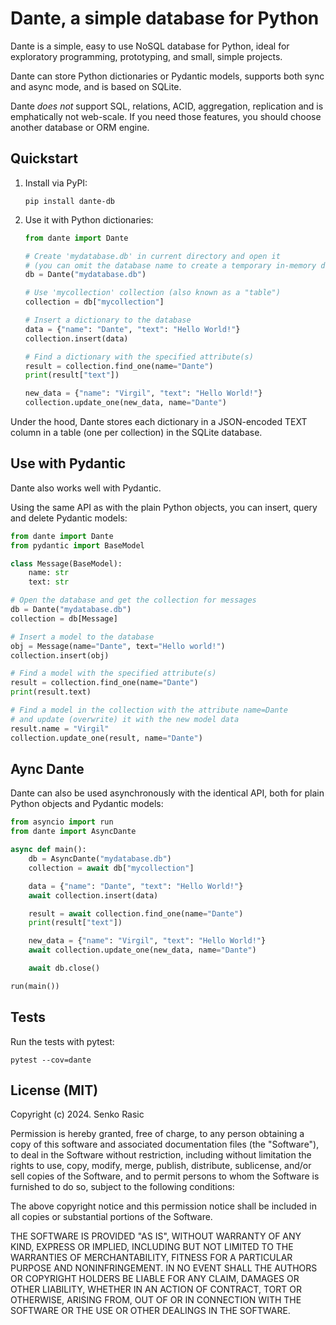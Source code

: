 # Dante, a simple database for Python

Dante is a simple, easy to use NoSQL database for Python, ideal for
exploratory programming, prototyping, and small, simple projects.

Dante can store Python dictionaries or Pydantic models, supports both
sync and async mode, and is based on SQLite.

Dante *does not* support SQL, relations, ACID, aggregation, replication and is
emphatically not web-scale. If you need those features, you should choose
another database or ORM engine.

## Quickstart

1. Install via PyPI:

    ```shell
    pip install dante-db
    ```

2. Use it with Python dictionaries:

    ```python
    from dante import Dante

    # Create 'mydatabase.db' in current directory and open it
    # (you can omit the database name to create a temporary in-memory database.)
    db = Dante("mydatabase.db")

    # Use 'mycollection' collection (also known as a "table")
    collection = db["mycollection"]

    # Insert a dictionary to the database
    data = {"name": "Dante", "text": "Hello World!"}
    collection.insert(data)

    # Find a dictionary with the specified attribute(s)
    result = collection.find_one(name="Dante")
    print(result["text"])

    new_data = {"name": "Virgil", "text": "Hello World!"}
    collection.update_one(new_data, name="Dante")
    ```

Under the hood, Dante stores each dictionary in a JSON-encoded TEXT column
in a table (one per collection) in the SQLite database.

## Use with Pydantic

Dante also works well with Pydantic.

Using the same API as with the plain Python objects, you can insert,
query and delete Pydantic models:

```python
from dante import Dante
from pydantic import BaseModel

class Message(BaseModel):
    name: str
    text: str

# Open the database and get the collection for messages
db = Dante("mydatabase.db")
collection = db[Message]

# Insert a model to the database
obj = Message(name="Dante", text="Hello world!")
collection.insert(obj)

# Find a model with the specified attribute(s)
result = collection.find_one(name="Dante")
print(result.text)

# Find a model in the collection with the attribute name=Dante
# and update (overwrite) it with the new model data
result.name = "Virgil"
collection.update_one(result, name="Dante")
```

## Aync Dante

Dante can also be used asynchronously with the identical API, both
for plain Python objects and Pydantic models:

```python
from asyncio import run
from dante import AsyncDante

async def main():
    db = AsyncDante("mydatabase.db")
    collection = await db["mycollection"]

    data = {"name": "Dante", "text": "Hello World!"}
    await collection.insert(data)

    result = await collection.find_one(name="Dante")
    print(result["text"])

    new_data = {"name": "Virgil", "text": "Hello World!"}
    await collection.update_one(new_data, name="Dante")

    await db.close()

run(main())
```

## Tests

Run the tests with pytest:

```
pytest --cov=dante
```

## License (MIT)

Copyright (c) 2024. Senko Rasic

Permission is hereby granted, free of charge, to any person obtaining a copy
of this software and associated documentation files (the "Software"), to deal
in the Software without restriction, including without limitation the rights
to use, copy, modify, merge, publish, distribute, sublicense, and/or sell
copies of the Software, and to permit persons to whom the Software is
furnished to do so, subject to the following conditions:

The above copyright notice and this permission notice shall be included in all
copies or substantial portions of the Software.

THE SOFTWARE IS PROVIDED "AS IS", WITHOUT WARRANTY OF ANY KIND, EXPRESS OR
IMPLIED, INCLUDING BUT NOT LIMITED TO THE WARRANTIES OF MERCHANTABILITY,
FITNESS FOR A PARTICULAR PURPOSE AND NONINFRINGEMENT. IN NO EVENT SHALL THE
AUTHORS OR COPYRIGHT HOLDERS BE LIABLE FOR ANY CLAIM, DAMAGES OR OTHER
LIABILITY, WHETHER IN AN ACTION OF CONTRACT, TORT OR OTHERWISE, ARISING FROM,
OUT OF OR IN CONNECTION WITH THE SOFTWARE OR THE USE OR OTHER DEALINGS IN THE
SOFTWARE.
